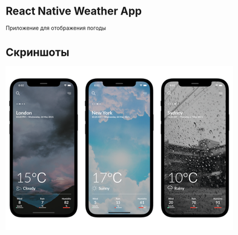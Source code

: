 # React Native Weather App
Приложение для отображения погоды  
# Скриншоты  
<div style="display: flex">
  <img src="./screenshots/weather2.png" width=200/>  
  <img src="./screenshots/weather3.png" width=200/>  
  <img src="./screenshots/weather4.png" width=200/>  
</div>
